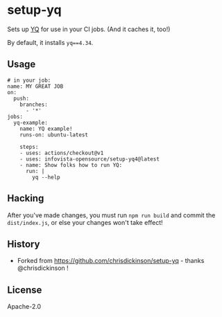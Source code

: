 # setup-yq

Sets up [YQ](https://github.com/mikefarah/yq) for use in your CI jobs. (And it caches it, too!)

By default, it installs `yq==4.34`.

## Usage

```
# in your job:
name: MY GREAT JOB
on:
  push:
    branches:
      - '*'
jobs:
  yq-example:
    name: YQ example!
    runs-on: ubuntu-latest

    steps:
    - uses: actions/checkout@v1
    - uses: infovista-opensource/setup-yq4@latest
    - name: Show folks how to run YQ:
      run: |
        yq --help

```

## Hacking

After you've made changes, you must run `npm run build` and commit the
`dist/index.js`, or else your changes won't take effect!

## History

- Forked from https://github.com/chrisdickinson/setup-yq - thanks @chrisdickinson !

## License

Apache-2.0
